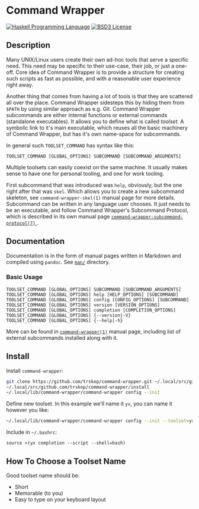 # Command Wrapper

[![Haskell Programming Language](https://img.shields.io/badge/language-Haskell-blue.svg)][Haskell.org]
[![BSD3 License](http://img.shields.io/badge/license-BSD3-brightgreen.svg)][tl;dr Legal: BSD3]


## Description

Many UNIX/Linux users create their own ad-hoc tools that serve a specific need.
This need may be specific to their use-case, their job, or just a one-off.
Core idea of Command Wrapper is to provide a structure for creating such
scripts as fast as possible, and with a reasonable user experience right away.

Another thing that comes from having a lot of tools is that they are scattered
all over the place.  Command Wrapper sidesteps this by hiding them from `$PATH`
by using similar approach as e.g. Git.  Command Wrapper subcommands are either
internal functions or external commands (standalone executables).  It allows
you to define what is called *toolset*.  A symbolic link to it's main
executable, which reuses all the basic machinery of Command Wrapper, but has
it's own name-space for subcommands.

In general such `TOOLSET_COMMAND` has syntax like this:

    TOOLSET_COMMAND [GLOBAL_OPTIONS] SUBCOMMAND [SUBCOMMAND_ARGUMENTS]

Multiple toolsets can easily coexist on the same machine.  It usually makes
sense to have one for personal tooling, and one for work tooling.

First subcommand that was introduced was `help`, obviously, but the one right
after that was `skel`.  Which allows you to create a new subcommand skeleton,
see `command-wrapper-skel(1)` manual page for more details.  Subcommand can be
written in any language user chooses.  It just needs to be an executable, and
follow Command Wrapper's Subcommand Protocol, which is described in its own
manual page [`command-wrapper-subcommand-protocol(7)`
](man/command-wrapper-subcommand-protocol.7.md).


## Documentation

Documentation is in the form of manual pages written in Markdown and compiled
using `pandoc`.  See [`man/`](./man/) directory.

### Basic Usage

```
TOOLSET_COMMAND [GLOBAL_OPTIONS] SUBCOMMAND [SUBCOMMAND_ARGUMENTS]
TOOLSET_COMMAND [GLOBAL_OPTIONS] help [HELP_OPTIONS] [SUBCOMMAND]
TOOLSET_COMMAND [GLOBAL_OPTIONS] config [CONFIG_OPTIONS] [SUBCOMMAND]
TOOLSET_COMMAND [GLOBAL_OPTIONS] version [VERSION_OPTIONS]
TOOLSET_COMMAND [GLOBAL_OPTIONS] completion [COMPLETION_OPTIONS]
TOOLSET_COMMAND [GLOBAL_OPTIONS] {--version|-V}
TOOLSET_COMMAND [GLOBAL_OPTIONS] {--help|-h}
```

More can be found in [`command-wrapper(1)`](man/command-wrapper.1.md) manual
page, including list of external subcommands installed along with it.


## Install

Install `command-wrapper`:

```Bash
git clone https://github.com/trskop/command-wrapper.git ~/.local/src/github.com/trskop/command-wrapper
~/.local/src/github.com/trskop/command-wrapper/install
~/.local/lib/command-wrapper/command-wrapper config --init
```

Define new toolset.  In this example we'll name it `yx`, you can name it
however you like:

```Bash
~/.local/lib/command-wrapper/command-wrapper config --init --toolset=yx
```

Include in `~/.bashrc`:

```
source <(yx completion --script --shell=bash)
```


## How To Choose a Toolset Name

Good toolset name should be:

* Short
* Memorable (to you)
* Easy to type on your keyboard layout



[Haskell.org]:
  http://www.haskell.org
  "The Haskell Programming Language"
[tl;dr Legal: BSD3]:
  https://tldrlegal.com/license/bsd-3-clause-license-%28revised%29
  "BSD 3-Clause License (Revised)"
